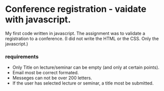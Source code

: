 # Conference registration - vaidate with javascript.

My first code written in javascript. The assignment was to validate a registration to a conference. 
(I did not write the HTML or the CSS. Only the javascript.)
### requirements
- Only Title on lecture/seminar can be empty (and only at certain points).
- Email most be correct formated.
- Messeges can not be over 200 letters. 
- If the user has selected lecture or seminar, a title most be submitted. 

